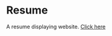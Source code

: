# Resume
A resume displaying website.
<a href= " https://saketgautam.github.io/Resume/"> Click here </a>
